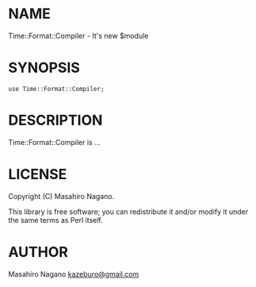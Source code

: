 # NAME

Time::Format::Compiler - It's new $module

# SYNOPSIS

    use Time::Format::Compiler;

# DESCRIPTION

Time::Format::Compiler is ...

# LICENSE

Copyright (C) Masahiro Nagano.

This library is free software; you can redistribute it and/or modify
it under the same terms as Perl itself.

# AUTHOR

Masahiro Nagano <kazeburo@gmail.com>

